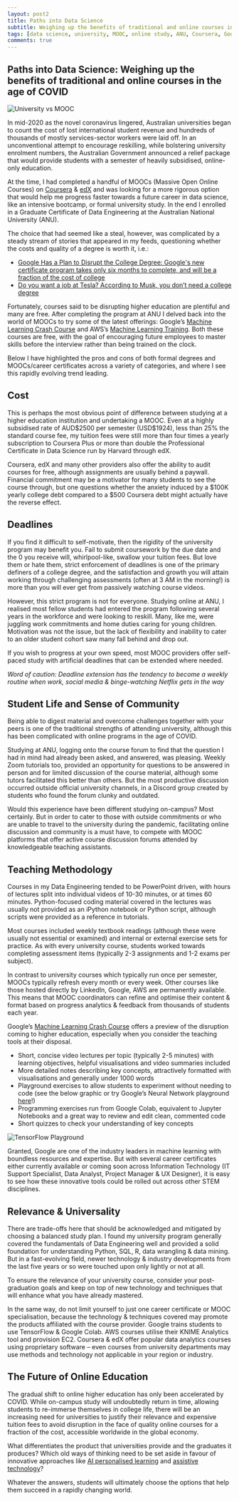 ```yaml
---
layout: post2
title: Paths into Data Science
subtitle: Weighing up the benefits of traditional and online courses in the age of COVID
tags: [data science, university, MOOC, online study, ANU, Coursera, Google]
comments: true
---
```

<h2>Paths into Data Science: Weighing up the benefits of traditional and online courses in the age of COVID</h2>

<img src="/assets/img/uni-vs-mooc.jfif" alt="University vs MOOC" title="University vs MOOC">

In mid-2020 as the novel coronavirus lingered, Australian universities began to count the cost of lost international student revenue and hundreds of thousands of mostly services-sector workers were laid off. In an unconventional attempt to encourage reskilling, while bolstering university enrolment numbers, the Australian Government announced a relief package that would provide students with a semester of heavily subsidised, online-only education. 

At the time, I had completed a handful of MOOCs (Massive Open Online Courses) on [Coursera](https://www.coursera.org/) & [edX](https://www.edx.org/) and was looking for a more rigorous option that would help me progress faster towards a future career in data science, like an intensive bootcamp, or formal university study. In the end I enrolled in a Graduate Certificate of Data Engineering at the Australian National University (ANU).

The choice that had seemed like a steal, however, was complicated by a steady stream of stories that appeared in my feeds, questioning whether the costs and quality of a degree is worth it, i.e.: 
* [Google Has a Plan to Disrupt the College Degree: Google's new certificate program takes only six months to complete, and will be a fraction of the cost of college](https://www.inc.com/justin-bariso/google-plan-disrupt-college-degree-university-higher-education-certificate-project-management-data-analyst.html)
* [Do you want a job at Tesla? According to Musk, you don’t need a college degree](https://newsabc.net/do-you-want-a-job-at-tesla-according-to-musk-you-dont-need-a-college-degree-2/)

Fortunately, courses said to be disrupting higher education are plentiful and many are free. After completing the program at ANU I delved back into the world of MOOCs to try some of the latest offerings: Google’s [Machine Learning Crash Course](https://developers.google.com/machine-learning/crash-course/) and AWS’s [Machine Learning Training](https://aws.amazon.com/training/learn-about/machine-learning/). Both these courses are free, with the goal of encouraging future employees to master skills before the interview rather than being trained on the clock. 

Below I have highlighted the pros and cons of both formal degrees and MOOCs/career certificates across a variety of categories, and where I see this rapidly evolving trend leading. 

<h2>Cost</h2>
This is perhaps the most obvious point of difference between studying at a higher education institution and undertaking a MOOC.  Even at a highly subsidised rate of AUD$2500 per semester (USD$1924), less than 25% the standard course fee, my tuition fees were still more than four times a yearly subscription to Coursera Plus or more than double the Professional Certificate in Data Science run by Harvard through edX. 

Coursera, edX and many other providers also offer the ability to audit courses for free, although assignments are usually behind a paywall. Financial commitment may be a motivator for many students to see the course through, but one questions whether the anxiety induced by a $100K yearly college debt compared to a $500 Coursera debt might actually have the reverse effect. 

<h2>Deadlines</h2>
If you find it difficult to self-motivate, then the rigidity of the university program may benefit you. Fail to submit coursework by the due date and the 0 you receive will, whirlpool-like, swallow your tuition fees. But love them or hate them, strict enforcement of deadlines is one of the primary definers of a college degree, and the satisfaction and growth you will attain working through challenging assessments (often at 3 AM in the morning!) is more than you will ever get from passively watching course videos. 

However, this strict program is not for everyone. Studying online at ANU, I realised most fellow students had entered the program following several years in the workforce and were looking to reskill. Many, like me, were juggling work commitments and home duties caring for young children.  Motivation was not the issue, but the lack of flexibility and inability to cater to an older student cohort saw many fall behind and drop out. 

If you wish to progress at your own speed, most MOOC providers offer self-paced study with artificial deadlines that can be extended where needed. 

_Word of caution: Deadline extension has the tendency to become a weekly routine when work, social media & binge-watching Netflix gets in the way_

<h2>Student Life and Sense of Community</h2>
Being able to digest material and overcome challenges together with your peers is one of the traditional strengths of attending university, although this has been complicated with online programs in the age of COVID. 

Studying at ANU, logging onto the course forum to find that the question I had in mind had already been asked, and answered, was pleasing. Weekly Zoom tutorials too, provided an opportunity for questions to be answered in person and for limited discussion of the course material, although some tutors facilitated this better than others. But the most productive discussion occurred outside official university channels, in a Discord group created by students who found the forum clunky and outdated. 

Would this experience have been different studying on-campus? Most certainly. But in order to cater to those with outside commitments or who are unable to travel to the university during the pandemic, facilitating online discussion and community is a must have, to compete with MOOC platforms that offer active course discussion forums attended by knowledgeable teaching assistants. 

<h2>Teaching Methodology </h2>
Courses in my Data Engineering tended to be PowerPoint driven, with hours of lectures split into individual videos of 10-30 minutes, or at times 60 minutes. Python-focused coding material covered in the lectures was usually not provided as an iPython notebook or Python script, although scripts were provided as a reference in tutorials. 

Most courses included weekly textbook readings (although these were usually not essential or examined) and internal or external exercise sets for practice. As with every university course, students worked towards completing assessment items (typically 2-3 assignments and 1-2 exams per subject). 

In contrast to university courses which typically run once per semester, MOOCs typically refresh every month or every week. Other courses like those hosted directly by LinkedIn, Google, AWS are permanently available. This means that MOOC coordinators can refine and optimise their content & format based on progress analytics & feedback from thousands of students each year. 

Google’s [Machine Learning Crash Course](https://developers.google.com/machine-learning/crash-course/) offers a preview of the disruption coming to higher education, especially when you consider the teaching tools at their disposal. 
* Short, concise video lectures per topic (typically 2-5 minutes) with learning objectives, helpful visualisations and video summaries included
* More detailed notes describing key concepts, attractively formatted with visualisations and generally under 1000 words
* Playground exercises to allow students to experiment without needing to code (see the below graphic or try Google’s Neural Network playground [here](http://playground.tensorflow.org/)!)
* Programming exercises run from Google Colab, equivalent to Jupyter Notebooks and a great way to review and edit clean, commented code
* Short quizzes to check your understanding of key concepts

<img src="/assets/img/screenshot-playground-tensorflow.png" alt="TensorFlow Playground" title="TensorFlow Playground">

Granted, Google are one of the industry leaders in machine learning with boundless resources and expertise. But with several career certificates either currently available or coming soon across Information Technology (IT Support Specialist, Data Analyst, Project Manager & UX Designer), it is easy to see how these innovative tools could be rolled out across other STEM disciplines.  

<h2>Relevance & Universality</h2>
There are trade-offs here that should be acknowledged and mitigated by choosing a balanced study plan. I found my university program generally covered the fundamentals of Data Engineering well and provided a solid foundation for understanding Python, SQL, R, data wrangling & data mining. But in a fast-evolving field, newer technology & industry developments from the last five years or so were touched upon only lightly or not at all. 

To ensure the relevance of your university course, consider your post-graduation goals and keep on top of new technology and techniques that will enhance what you have already mastered. 

In the same way, do not limit yourself to just one career certificate or MOOC specialisation, because the technology & techniques covered may promote the products affiliated with the course provider. Google trains students to use TensorFlow & Google Colab. AWS courses utilise their KNIME Analytics tool and provision EC2. Coursera & edX offer popular data analytics courses using proprietary software – even courses from university departments may use methods and technology not applicable in your region or industry. 

<h2>The Future of Online Education</h2>
The gradual shift to online higher education has only been accelerated by COVID. While on-campus study will undoubtedly return in time, allowing students to re-immerse themselves in college life, there will be an increasing need for universities to justify their relevance and expensive tuition fees to avoid disruption in the face of quality online courses for a fraction of the cost, accessible worldwide in the global economy. 

What differentiates the product that universities provide and the graduates it produces? Which old ways of thinking need to be set aside in favour of innovative approaches like [AI personalised learning](https://www.verdict.co.uk/sana-labs-series-a/) and [assistive technology](https://www.universityaffairs.ca/magazine/sponsored-content/higher-education-institutions-must-embrace-technology-at-all-levels-to-survive-the-covid-19-crisis/)? 

Whatever the answers, students will ultimately choose the options that help them succeed in a rapidly changing world. 
